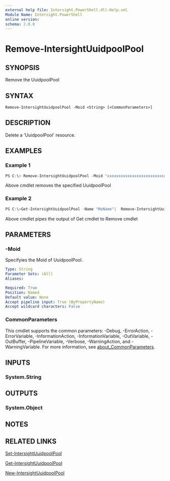 ```yaml
---
external help file: Intersight.PowerShell.dll-Help.xml
Module Name: Intersight.PowerShell
online version:
schema: 2.0.0
---
```


# Remove-IntersightUuidpoolPool

## SYNOPSIS
Remove the UuidpoolPool

## SYNTAX

```
Remove-IntersightUuidpoolPool -Moid <String> [<CommonParameters>]
```

## DESCRIPTION
Delete a &apos;UuidpoolPool&apos; resource.

## EXAMPLES

### Example 1
```powershell
PS C:\> Remove-IntersightUuidpoolPool -Moid "xxxxxxxxxxxxxxxxxxxxxxxxxxx"
```
Above cmdlet removes the specified UuidpoolPool 

### Example 2
```powershell
PS C:\>Get-IntersightUuidpoolPool -Name "MoName"|  Remove-IntersightUuidpoolPool
```
Above cmdlet pipes the output of Get cmdlet to Remove cmdlet

## PARAMETERS

### -Moid
Specifyies the Moid of UuidpoolPool.

```yaml
Type: String
Parameter Sets: (All)
Aliases:

Required: True
Position: Named
Default value: None
Accept pipeline input: True (ByPropertyName)
Accept wildcard characters: False
```

### CommonParameters
This cmdlet supports the common parameters: -Debug, -ErrorAction, -ErrorVariable, -InformationAction, -InformationVariable, -OutVariable, -OutBuffer, -PipelineVariable, -Verbose, -WarningAction, and -WarningVariable. For more information, see [about_CommonParameters](http://go.microsoft.com/fwlink/?LinkID=113216).

## INPUTS

### System.String

## OUTPUTS

### System.Object
## NOTES

## RELATED LINKS

[Set-IntersightUuidpoolPool](./Set-IntersightUuidpoolPool.md)

[Get-IntersightUuidpoolPool](./Get-IntersightUuidpoolPool.md)

[New-IntersightUuidpoolPool](./New-IntersightUuidpoolPool.md)

